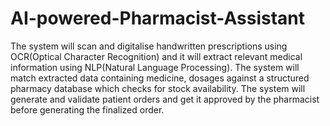 # AI-powered-Pharmacist-Assistant
The system will scan and digitalise handwritten prescriptions using OCR(Optical Character Recognition) and it will extract relevant medical information using NLP(Natural Language Processing). The system will match extracted data containing medicine, dosages against a structured pharmacy database which checks for stock availability. The system will generate and validate patient orders and get it approved by the pharmacist before generating the finalized order.